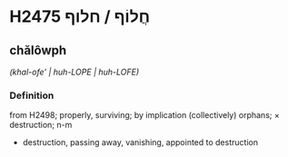 # H2475 חֲלוֹף / חלוף

## chălôwph

_(khal-ofe' | huh-LOPE | huh-LOFE)_

### Definition

from H2498; properly, surviving; by implication (collectively) orphans; × destruction; n-m

- destruction, passing away, vanishing, appointed to destruction
